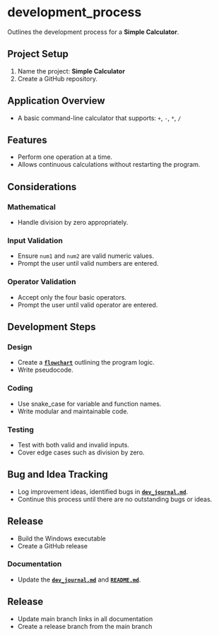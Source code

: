 # development_process
Outlines the development process for a **Simple Calculator**.

## Project Setup
1. Name the project: **Simple Calculator**
2. Create a GitHub repository.

## Application Overview
- A basic command-line calculator that supports: `+`, `-`, `*`, `/`

## Features
- Perform one operation at a time.
- Allows continuous calculations without restarting the program. 

## Considerations

### Mathematical
- Handle division by zero appropriately.

### Input Validation
- Ensure `num1` and `num2` are valid numeric values.
- Prompt the user until valid numbers are entered.

### Operator Validation
- Accept only the four basic operators.
- Prompt the user until valid operator are entered.

## Development Steps

### Design
- Create a **[`flowchart`](./flowchart.md)** outlining the program logic.
- Write pseudocode.

### Coding
- Use snake_case for variable and function names.
- Write modular and maintainable code.

### Testing
- Test with both valid and invalid inputs.
- Cover edge cases such as division by zero.

## Bug and Idea Tracking
- Log improvement ideas, identified bugs in **[`dev_journal.md`](./docs/dev_journal.md)**.
- Continue this process until there are no outstanding bugs or ideas.

## Release
* Build the Windows executable
* Create a GitHub release

### Documentation
- Update the **[`dev_journal.md`](./docs/dev_journal.md)** and **[`README.md`](../README.md)**.

## Release
* Update main branch links in all documentation
* Create a release branch from the main branch
